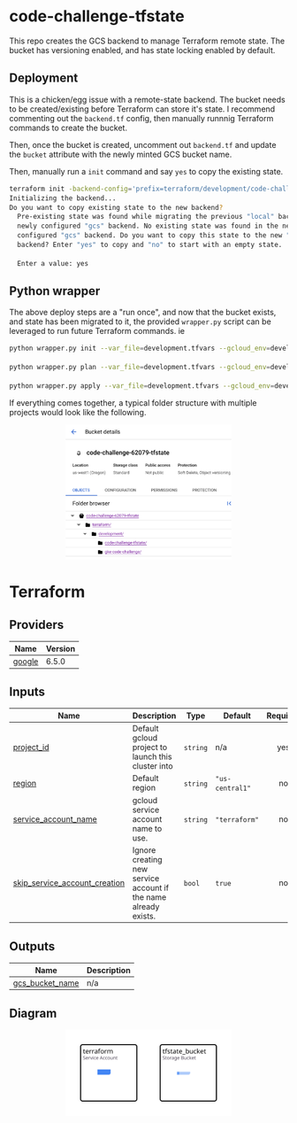 # code-challenge-tfstate

This repo creates the GCS backend to manage Terraform remote state. The bucket has versioning enabled, and has state locking enabled by default.

## Deployment

This is a chicken/egg issue with a remote-state backend. The bucket needs to be created/existing before Terraform can store it's state. I recommend commenting out the `backend.tf` config, then manually runnnig Terraform commands to create the bucket. 

Then, once the bucket is created, uncomment out `backend.tf` and update the `bucket` attribute with the newly minted GCS bucket name.

Then, manually run a `init` command and say `yes` to copy the existing state.

```bash
terraform init -backend-config='prefix=terraform/development/code-challenge-tfstate/'
Initializing the backend...
Do you want to copy existing state to the new backend?
  Pre-existing state was found while migrating the previous "local" backend to the
  newly configured "gcs" backend. No existing state was found in the newly
  configured "gcs" backend. Do you want to copy this state to the new "gcs"
  backend? Enter "yes" to copy and "no" to start with an empty state.

  Enter a value: yes
```

## Python wrapper

The above deploy steps are a "run once", and now that the bucket exists, and state has been migrated to it, the provided `wrapper.py` script can be leveraged to run future Terraform commands. ie

```bash
python wrapper.py init --var_file=development.tfvars --gcloud_env=development --project_name=code-challenge-tfstate

python wrapper.py plan --var_file=development.tfvars --gcloud_env=development --project_name=code-challenge-tfstate

python wrapper.py apply --var_file=development.tfvars --gcloud_env=development --project_name=code-challenge-tfstate
```

If everything comes together, a typical folder structure with multiple projects would look like the following.


<div align=center>
<img src="remote-tfstate.png" alt="remote-tfstate" width="300"/>
</div>

<!-- BEGIN_TF_DOCS -->
# Terraform

## Providers

| Name | Version |
|------|---------|
| <a name="provider_google"></a> [google](#provider\_google) | 6.5.0 |

## Inputs

| Name | Description | Type | Default | Required |
|------|-------------|------|---------|:--------:|
| <a name="input_project_id"></a> [project\_id](#input\_project\_id) | Default gcloud project to launch this cluster into | `string` | n/a | yes |
| <a name="input_region"></a> [region](#input\_region) | Default region | `string` | `"us-central1"` | no |
| <a name="input_service_account_name"></a> [service\_account\_name](#input\_service\_account\_name) | gcloud service account name to use. | `string` | `"terraform"` | no |
| <a name="input_skip_service_account_creation"></a> [skip\_service\_account\_creation](#input\_skip\_service\_account\_creation) | Ignore creating new service account if the name already exists. | `bool` | `true` | no |

## Outputs

| Name | Description |
|------|-------------|
| <a name="output_gcs_bucket_name"></a> [gcs\_bucket\_name](#output\_gcs\_bucket\_name) | n/a |
<!-- END_TF_DOCS -->

## Diagram

<div align=center>
<img src="diagram.svg" alt="diagram" width="300"/>
</div>
